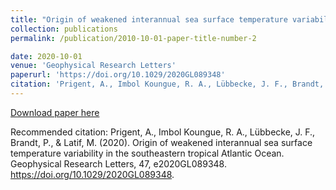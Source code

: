 ```yaml
---
title: "Origin of weakened interannual sea surface temperature variability in the southeastern tropical Atlantic Ocean"
collection: publications
permalink: /publication/2010-10-01-paper-title-number-2

date: 2020-10-01
venue: 'Geophysical Research Letters'
paperurl: 'https://doi.org/10.1029/2020GL089348'  
citation: 'Prigent, A., Imbol Koungue, R. A., Lübbecke, J. F., Brandt, P., & Latif, M. (2020). Origin of weakened interannual sea surface temperature variability in the southeastern tropical Atlantic Ocean. Geophysical Research Letters, 47, e2020GL089348. https://doi.org/10.1029/2020GL089348'
---
```


[Download paper here](https://doi.org/10.1029/2020GL089348)

Recommended citation: Prigent, A., Imbol Koungue, R. A., Lübbecke, J. F., Brandt, P., & Latif, M. (2020). Origin of weakened interannual sea surface temperature variability in the southeastern tropical Atlantic Ocean. Geophysical Research Letters, 47, e2020GL089348. https://doi.org/10.1029/2020GL089348.
